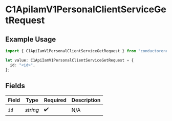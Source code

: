 # C1ApiIamV1PersonalClientServiceGetRequest

## Example Usage

```typescript
import { C1ApiIamV1PersonalClientServiceGetRequest } from "conductorone-sdk-typescript/sdk/models/operations";

let value: C1ApiIamV1PersonalClientServiceGetRequest = {
  id: "<id>",
};
```

## Fields

| Field              | Type               | Required           | Description        |
| ------------------ | ------------------ | ------------------ | ------------------ |
| `id`               | *string*           | :heavy_check_mark: | N/A                |